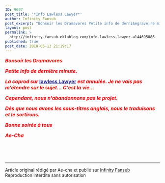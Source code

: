 ```yaml
---
ID: 9607
post_title: '*Info Lawless Lawyer*'
author: Infinity Fansub
post_excerpt: "Bonsoir les Dramavores Petite info de derni&egrave;re minute. La coprod sur lawless Lawyer est annul&eacute;e. Je ne vais pas m'&eacute;tendre sur le sujet... C'est la vie... Cependant, nous n'abandonnons pas le projet. D&egrave;s que nous avons les sous-titres anglais, nous le traduisons et le sortirons. Bonne soir&eacute;e &agrave;..."
layout: post
permalink: >
  http://infinity-fansub.eklablog.com/info-lawless-lawyer-a144695886
published: true
post_date: 2018-05-13 21:19:17
---
```

<p><span style="font-size: 12pt; color: #ff0000;"><em><strong>Bonsoir les Dramavores</strong></em></span></p>
<p><span style="font-size: 12pt; color: #ff0000;"><em><strong>Petite info de derni&egrave;re minute.</strong></em></span></p>
<p><span style="font-size: 12pt; color: #ff0000;"><em><strong>La coprod sur </strong></em><span style="text-decoration: underline; color: #333399;"><strong>lawless Lawyer</strong></span><em><strong> est annul&eacute;e. Je ne vais pas m'&eacute;tendre sur le sujet... C'est la vie...</strong></em></span></p>
<p><span style="font-size: 12pt; color: #ff0000;"><em><strong>Cependant, nous n'abandonnons pas le projet.</strong></em></span></p>
<p><span style="font-size: 12pt; color: #ff0000;"><em><strong>D&egrave;s que nous avons les sous-titres anglais, nous le traduisons et le sortirons.</strong></em></span></p>
<p><span style="font-size: 12pt; color: #ff0000;"><em><strong>Bonne soir&eacute;e &agrave; tous</strong></em></span></p>
<p><span style="font-size: 12pt; color: #ff0000;"><em><strong>Ae-Cha</strong></em></span></p><br /><br /><br /><hr />Article original rédigé par Ae-cha et publié sur <a href="http://infinity-fansub.eklablog.com/">Infinity Fansub</a> <br /> Reproduction interdite sans autorisation
